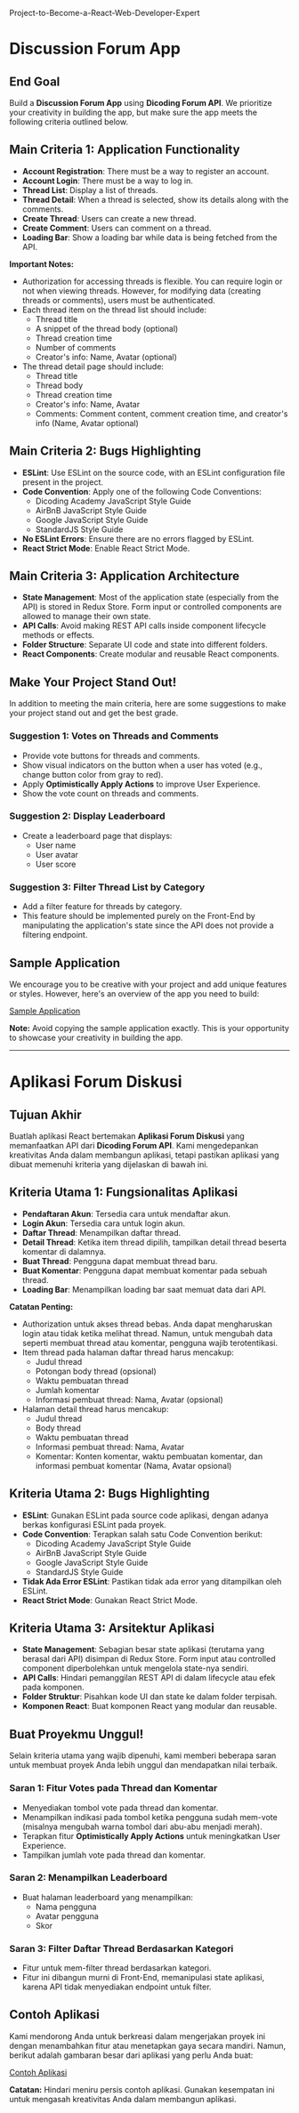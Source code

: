 Project-to-Become-a-React-Web-Developer-Expert

# Discussion Forum App

## End Goal
Build a **Discussion Forum App** using **Dicoding Forum API**. We prioritize your creativity in building the app, but make sure the app meets the following criteria outlined below.

## Main Criteria 1: Application Functionality

- **Account Registration**: There must be a way to register an account.
- **Account Login**: There must be a way to log in.
- **Thread List**: Display a list of threads.
- **Thread Detail**: When a thread is selected, show its details along with the comments.
- **Create Thread**: Users can create a new thread.
- **Create Comment**: Users can comment on a thread.
- **Loading Bar**: Show a loading bar while data is being fetched from the API.

**Important Notes:**
- Authorization for accessing threads is flexible. You can require login or not when viewing threads. However, for modifying data (creating threads or comments), users must be authenticated.
- Each thread item on the thread list should include:
  - Thread title
  - A snippet of the thread body (optional)
  - Thread creation time
  - Number of comments
  - Creator's info: Name, Avatar (optional)
- The thread detail page should include:
  - Thread title
  - Thread body
  - Thread creation time
  - Creator's info: Name, Avatar
  - Comments: Comment content, comment creation time, and creator's info (Name, Avatar optional)

## Main Criteria 2: Bugs Highlighting

- **ESLint**: Use ESLint on the source code, with an ESLint configuration file present in the project.
- **Code Convention**: Apply one of the following Code Conventions:
  - Dicoding Academy JavaScript Style Guide
  - AirBnB JavaScript Style Guide
  - Google JavaScript Style Guide
  - StandardJS Style Guide
- **No ESLint Errors**: Ensure there are no errors flagged by ESLint.
- **React Strict Mode**: Enable React Strict Mode.

## Main Criteria 3: Application Architecture

- **State Management**: Most of the application state (especially from the API) is stored in Redux Store. Form input or controlled components are allowed to manage their own state.
- **API Calls**: Avoid making REST API calls inside component lifecycle methods or effects.
- **Folder Structure**: Separate UI code and state into different folders.
- **React Components**: Create modular and reusable React components.

## Make Your Project Stand Out!

In addition to meeting the main criteria, here are some suggestions to make your project stand out and get the best grade.

### Suggestion 1: Votes on Threads and Comments
- Provide vote buttons for threads and comments.
- Show visual indicators on the button when a user has voted (e.g., change button color from gray to red).
- Apply **Optimistically Apply Actions** to improve User Experience.
- Show the vote count on threads and comments.

### Suggestion 2: Display Leaderboard
- Create a leaderboard page that displays:
  - User name
  - User avatar
  - User score

### Suggestion 3: Filter Thread List by Category
- Add a filter feature for threads by category.
- This feature should be implemented purely on the Front-End by manipulating the application's state since the API does not provide a filtering endpoint.

## Sample Application

We encourage you to be creative with your project and add unique features or styles. However, here's an overview of the app you need to build:

[Sample Application](https://dicoding-forum-app.vercel.app/)

**Note:** Avoid copying the sample application exactly. This is your opportunity to showcase your creativity in building the app.




-------------------------------------------------

# Aplikasi Forum Diskusi

## Tujuan Akhir
Buatlah aplikasi React bertemakan **Aplikasi Forum Diskusi** yang memanfaatkan API dari **Dicoding Forum API**. Kami mengedepankan kreativitas Anda dalam membangun aplikasi, tetapi pastikan aplikasi yang dibuat memenuhi kriteria yang dijelaskan di bawah ini.

## Kriteria Utama 1: Fungsionalitas Aplikasi

- **Pendaftaran Akun**: Tersedia cara untuk mendaftar akun.
- **Login Akun**: Tersedia cara untuk login akun.
- **Daftar Thread**: Menampilkan daftar thread.
- **Detail Thread**: Ketika item thread dipilih, tampilkan detail thread beserta komentar di dalamnya.
- **Buat Thread**: Pengguna dapat membuat thread baru.
- **Buat Komentar**: Pengguna dapat membuat komentar pada sebuah thread.
- **Loading Bar**: Menampilkan loading bar saat memuat data dari API.

**Catatan Penting:**
- Authorization untuk akses thread bebas. Anda dapat mengharuskan login atau tidak ketika melihat thread. Namun, untuk mengubah data seperti membuat thread atau komentar, pengguna wajib terotentikasi.
- Item thread pada halaman daftar thread harus mencakup:
  - Judul thread
  - Potongan body thread (opsional)
  - Waktu pembuatan thread
  - Jumlah komentar
  - Informasi pembuat thread: Nama, Avatar (opsional)
- Halaman detail thread harus mencakup:
  - Judul thread
  - Body thread
  - Waktu pembuatan thread
  - Informasi pembuat thread: Nama, Avatar
  - Komentar: Konten komentar, waktu pembuatan komentar, dan informasi pembuat komentar (Nama, Avatar opsional)

## Kriteria Utama 2: Bugs Highlighting

- **ESLint**: Gunakan ESLint pada source code aplikasi, dengan adanya berkas konfigurasi ESLint pada proyek.
- **Code Convention**: Terapkan salah satu Code Convention berikut:
  - Dicoding Academy JavaScript Style Guide
  - AirBnB JavaScript Style Guide
  - Google JavaScript Style Guide
  - StandardJS Style Guide
- **Tidak Ada Error ESLint**: Pastikan tidak ada error yang ditampilkan oleh ESLint.
- **React Strict Mode**: Gunakan React Strict Mode.

## Kriteria Utama 3: Arsitektur Aplikasi

- **State Management**: Sebagian besar state aplikasi (terutama yang berasal dari API) disimpan di Redux Store. Form input atau controlled component diperbolehkan untuk mengelola state-nya sendiri.
- **API Calls**: Hindari pemanggilan REST API di dalam lifecycle atau efek pada komponen.
- **Folder Struktur**: Pisahkan kode UI dan state ke dalam folder terpisah.
- **Komponen React**: Buat komponen React yang modular dan reusable.

## Buat Proyekmu Unggul!

Selain kriteria utama yang wajib dipenuhi, kami memberi beberapa saran untuk membuat proyek Anda lebih unggul dan mendapatkan nilai terbaik.

### Saran 1: Fitur Votes pada Thread dan Komentar
- Menyediakan tombol vote pada thread dan komentar.
- Menampilkan indikasi pada tombol ketika pengguna sudah mem-vote (misalnya mengubah warna tombol dari abu-abu menjadi merah).
- Terapkan fitur **Optimistically Apply Actions** untuk meningkatkan User Experience.
- Tampilkan jumlah vote pada thread dan komentar.

### Saran 2: Menampilkan Leaderboard
- Buat halaman leaderboard yang menampilkan:
  - Nama pengguna
  - Avatar pengguna
  - Skor

### Saran 3: Filter Daftar Thread Berdasarkan Kategori
- Fitur untuk mem-filter thread berdasarkan kategori.
- Fitur ini dibangun murni di Front-End, memanipulasi state aplikasi, karena API tidak menyediakan endpoint untuk filter.

## Contoh Aplikasi

Kami mendorong Anda untuk berkreasi dalam mengerjakan proyek ini dengan menambahkan fitur atau menetapkan gaya secara mandiri. Namun, berikut adalah gambaran besar dari aplikasi yang perlu Anda buat:

[Contoh Aplikasi](https://dicoding-forum-app.vercel.app/)

**Catatan:** Hindari meniru persis contoh aplikasi. Gunakan kesempatan ini untuk mengasah kreativitas Anda dalam membangun aplikasi.
